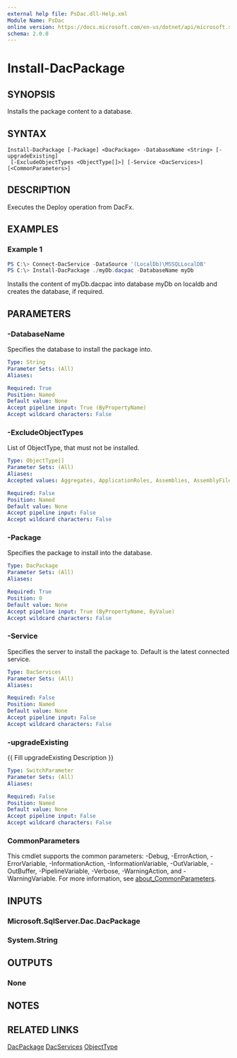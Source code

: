 ```yaml
---
external help file: PsDac.dll-Help.xml
Module Name: PsDac
online version: https://docs.microsoft.com/en-us/dotnet/api/microsoft.sqlserver.dac.dacpackage
schema: 2.0.0
---
```


# Install-DacPackage

## SYNOPSIS
Installs the package content to a database.

## SYNTAX

```
Install-DacPackage [-Package] <DacPackage> -DatabaseName <String> [-upgradeExisting]
 [-ExcludeObjectTypes <ObjectType[]>] [-Service <DacServices>] [<CommonParameters>]
```

## DESCRIPTION
Executes the Deploy operation from DacFx.

## EXAMPLES

### Example 1
```powershell
PS C:\> Connect-DacService -DataSource '(LocalDb)\MSSQLLocalDB'
PS C:\> Install-DacPackage ./myDb.dacpac -DatabaseName myDb
```

Installs the content of myDb.dacpac into database myDb on localdb and creates the database, if required.

## PARAMETERS

### -DatabaseName
Specifies the database to install the package into.

```yaml
Type: String
Parameter Sets: (All)
Aliases:

Required: True
Position: Named
Default value: None
Accept pipeline input: True (ByPropertyName)
Accept wildcard characters: False
```

### -ExcludeObjectTypes
List of ObjectType, that must not be installed.

```yaml
Type: ObjectType[]
Parameter Sets: (All)
Aliases:
Accepted values: Aggregates, ApplicationRoles, Assemblies, AssemblyFiles, AsymmetricKeys, BrokerPriorities, Certificates, ColumnEncryptionKeys, ColumnMasterKeys, Contracts, DatabaseOptions, DatabaseRoles, DatabaseTriggers, Defaults, ExtendedProperties, ExternalDataSources, ExternalFileFormats, ExternalTables, Filegroups, Files, FileTables, FullTextCatalogs, FullTextStoplists, MessageTypes, PartitionFunctions, PartitionSchemes, Permissions, Queues, RemoteServiceBindings, RoleMembership, Rules, ScalarValuedFunctions, SearchPropertyLists, SecurityPolicies, Sequences, Services, Signatures, StoredProcedures, SymmetricKeys, Synonyms, Tables, TableValuedFunctions, UserDefinedDataTypes, UserDefinedTableTypes, ClrUserDefinedTypes, Users, Views, XmlSchemaCollections, Audits, Credentials, CryptographicProviders, DatabaseAuditSpecifications, DatabaseEncryptionKeys, DatabaseScopedCredentials, Endpoints, ErrorMessages, EventNotifications, EventSessions, LinkedServerLogins, LinkedServers, Logins, MasterKeys, Routes, ServerAuditSpecifications, ServerRoleMembership, ServerRoles, ServerTriggers

Required: False
Position: Named
Default value: None
Accept pipeline input: False
Accept wildcard characters: False
```

### -Package
Specifies the package to install into the database.

```yaml
Type: DacPackage
Parameter Sets: (All)
Aliases:

Required: True
Position: 0
Default value: None
Accept pipeline input: True (ByPropertyName, ByValue)
Accept wildcard characters: False
```

### -Service
Specifies the server to install the package to. Default is the latest connected service.

```yaml
Type: DacServices
Parameter Sets: (All)
Aliases:

Required: False
Position: Named
Default value: None
Accept pipeline input: False
Accept wildcard characters: False
```

### -upgradeExisting
{{ Fill upgradeExisting Description }}

```yaml
Type: SwitchParameter
Parameter Sets: (All)
Aliases:

Required: False
Position: Named
Default value: None
Accept pipeline input: False
Accept wildcard characters: False
```

### CommonParameters
This cmdlet supports the common parameters: -Debug, -ErrorAction, -ErrorVariable, -InformationAction, -InformationVariable, -OutVariable, -OutBuffer, -PipelineVariable, -Verbose, -WarningAction, and -WarningVariable. For more information, see [about_CommonParameters](http://go.microsoft.com/fwlink/?LinkID=113216).

## INPUTS

### Microsoft.SqlServer.Dac.DacPackage

### System.String

## OUTPUTS

### None

## NOTES

## RELATED LINKS

[DacPackage](https://docs.microsoft.com/en-us/dotnet/api/microsoft.sqlserver.dac.dacpackage)
[DacServices](https://docs.microsoft.com/en-us/dotnet/api/microsoft.sqlserver.dac.dacservices)
[ObjectType](https://docs.microsoft.com/en-us/dotnet/api/microsoft.sqlserver.dac.objecttype)
